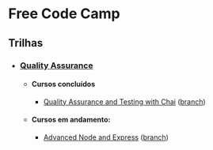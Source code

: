 # Free Code Camp

## Trilhas

- ### [Quality Assurance](https://www.freecodecamp.org/learn/quality-assurance/)

  - #### Cursos concluídos

    - [Quality Assurance and Testing with Chai](https://www.freecodecamp.org/learn/quality-assurance/#quality-assurance-and-testing-with-chai) ([branch](https://github.com/rustnnes/free-code-camp/tree/quality-assurance/quality-assurance-and-testing-with-chai))

  - #### Cursos em andamento:

    - [Advanced Node and Express](https://www.freecodecamp.org/learn/quality-assurance/#advanced-node-and-express) ([branch](https://github.com/rustnnes/free-code-camp/tree/quality-assurance/advanced-node-and-express))
